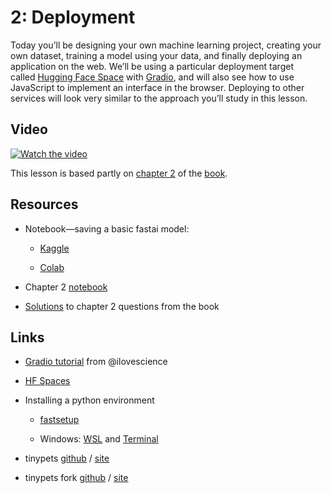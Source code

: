 2: Deployment
=============

Today you’ll be designing your own machine learning project, creating your own dataset, training a model using your data, and finally deploying an application on the web. We’ll be using a particular deployment target called [Hugging Face Space](https://huggingface.co/spaces) with [Gradio](https://gradio.app/), and will also see how to use JavaScript to implement an interface in the browser. Deploying to other services will look very similar to the approach you’ll study in this lesson.

Video
-----
[![Watch the video](https://img.youtube.com/vi/F4tvM4Vb3A0/maxresdefault.jpg)](https://youtu.be/F4tvM4Vb3A0)

This lesson is based partly on [chapter 2](https://github.com/fastai/fastbook/blob/master/02_production.ipynb) of the [book](https://www.amazon.com/Deep-Learning-Coders-fastai-PyTorch/dp/1492045527).

Resources
---------

*   Notebook—saving a basic fastai model:
    
    *   [Kaggle](https://www.kaggle.com/jhoward/saving-a-basic-fastai-model)
        
    *   [Colab](https://colab.research.google.com/drive/1M-mzhZdFQ2XWBSbLCuKzrmLsm0aLEYxQ?usp=sharing)
        
*   Chapter 2 [notebook](https://github.com/fastai/fastbook/blob/master/02_production.ipynb)
    
*   [Solutions](https://forums.fast.ai/t/fastbook-chapter-2-questionnaire-solutions-wiki/66392) to chapter 2 questions from the book
    

Links
-----

*   [Gradio tutorial](https://tmabraham.github.io/blog/gradio_hf_spaces_tutorial) from @ilovescience
    
*   [HF Spaces](https://huggingface.co/spaces)
    
*   Installing a python environment
    
    *   [fastsetup](https://github.com/fastai/fastsetup)
        
    *   Windows: [WSL](https://docs.microsoft.com/en-us/windows/wsl/install) and [Terminal](https://apps.microsoft.com/store/detail/windows-terminal/9N0DX20HK701)
        
*   tinypets [github](https://github.com/fastai/tinypets) / [site](https://fastai.github.io/tinypets/)
    
*   tinypets fork [github](https://github.com/jph00/tinypets) / [site](https://jph00.github.io/tinypets/)
